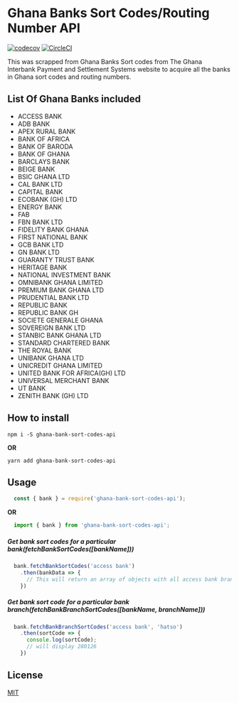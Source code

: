 # Ghana Banks Sort Codes/Routing Number API
[![codecov](https://codecov.io/gh/Avuidrauxs/ghana-bank-sort-codes-api/branch/master/graph/badge.svg)](https://codecov.io/gh/Avuidrauxs/ghana-bank-sort-codes-api)
[![CircleCI](https://circleci.com/gh/Avuidrauxs/ghana-bank-sort-codes-api/tree/master.svg?style=svg)](https://circleci.com/gh/Avuidrauxs/ghana-bank-sort-codes-api/tree/master)

This was scrapped from Ghana Banks Sort codes from The Ghana Interbank Payment and Settlement Systems website to acquire all the banks in Ghana sort codes and routing numbers.

## List Of Ghana Banks included

  * ACCESS BANK
  * ADB BANK
  * APEX RURAL BANK
  * BANK OF AFRICA
  * BANK OF BARODA
  * BANK OF GHANA
  * BARCLAYS BANK
  * BEIGE BANK
  * BSIC GHANA LTD
  * CAL BANK LTD
  * CAPITAL BANK
  * ECOBANK (GH) LTD
  * ENERGY BANK
  * FAB
  * FBN BANK LTD
  * FIDELITY BANK GHANA
  * FIRST NATIONAL BANK
  * GCB BANK LTD
  * GN BANK LTD
  * GUARANTY TRUST BANK
  * HERITAGE BANK
  * NATIONAL INVESTMENT BANK
  * OMNIBANK GHANA LIMITED
  * PREMIUM BANK GHANA LTD
  * PRUDENTIAL BANK LTD
  * REPUBLIC BANK
  * REPUBLIC BANK GH
  * SOCIETE GENERALE GHANA
  * SOVEREIGN BANK LTD
  * STANBIC BANK GHANA LTD
  * STANDARD CHARTERED BANK
  * THE ROYAL BANK
  * UNIBANK GHANA LTD
  * UNICREDIT GHANA LIMITED
  * UNITED BANK FOR AFRICA(GH) LTD
  * UNIVERSAL MERCHANT BANK
  * UT BANK
  * ZENITH BANK (GH) LTD


## How to install

`npm i -S ghana-bank-sort-codes-api`

**OR**

`yarn add ghana-bank-sort-codes-api`

## Usage

```javascript
  const { bank } = require('ghana-bank-sort-codes-api');
```
**OR**

```javascript
  import { bank } from 'ghana-bank-sort-codes-api';
```


##### Get bank sort codes for a particular bank(fetchBankSortCodes([bankName]))

```javascript
  bank.fetchBankSortCodes('access bank')
    .then(bankData => {
      // This will return an array of objects with all access bank branch names and sort codes
    })
```

##### Get bank sort code for a particular bank branch(fetchBankBranchSortCodes([bankName, branchName]))

```javascript
  bank.fetchBankBranchSortCodes('access bank', 'hatso')
    .then(sortCode => {
      console.log(sortCode);
      // will display 280126
    })
```

## License

[MIT]('LICENSE')
